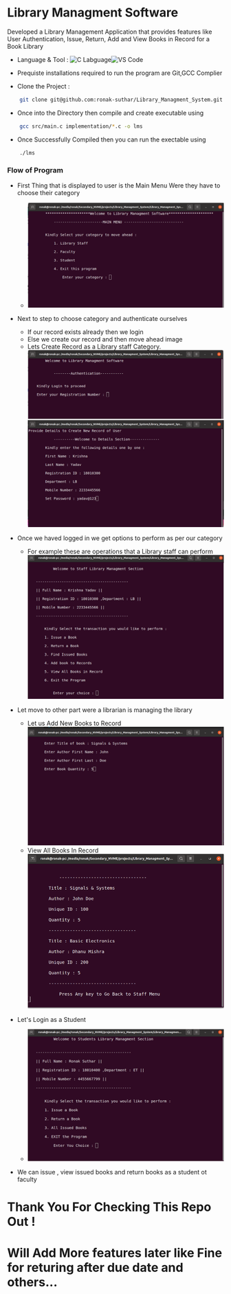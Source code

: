 # Library Managment Software

Developed a Library Management Application that provides features like User Authentication, Issue, Return, Add and View
Books in Record for a Book Library

- Language & Tool : ![C Labguage](https://img.shields.io/badge/C-00599C?style=for-the-badge&logo=c&logoColor=white)![VS Code](https://img.shields.io/badge/Visual_Studio_Code-0078D4?style=for-the-badge&logo=visual%20studio%20code&logoColor=white)

- Prequiste installations required to run the program are Git,GCC Complier

- Clone the Project :

```bash
    git clone git@github.com:ronak-suthar/Library_Managment_System.git
```
- Once into the Directory then compile and create executable using
```bash
    gcc src/main.c implementation/*.c -o lms
```
- Once Successfully Compiled then you can run the exectable using
```bash
    ./lms
```


### Flow of Program 

-  First Thing that is displayed to user is the Main Menu Were they have to choose their category
    - ![Menu Image](images/img_01.png)

-  Next to step to choose category and authenticate ourselves 
    - If our record exists already then we login
    - Else we create our record and then move ahead
    image
    - Lets Create Record as a Library staff Category.
    ![Login Screen](images/img_02.png)
    ![Create Record of User](images/img_04.png)
- Once we haved logged in we get options to perform as per our category
    - For example these are operations that a Library staff can perform
    ![Library Staff](images/img_05.png)
- Let move to other part were a librarian is managing the library
    - Let us Add New Books to Record
    ![Library Staff](images/img_07.png)
    - View All Books In Record
    ![Library Staff](images/img_12.png)
- Let's Login as a Student
    - ![Student Logged In](images/img_13.png)
- We can issue , view issued books and return books as a student ot faculty

# Thank You For Checking This Repo Out !
# Will Add More features later like Fine for returing after due date and others...

